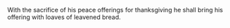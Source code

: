 With the sacrifice of his peace offerings for thanksgiving he shall bring his offering with loaves of leavened bread.
